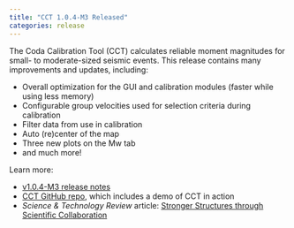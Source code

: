 ```yaml
---
title: "CCT 1.0.4-M3 Released"
categories: release
---
```


The Coda Calibration Tool (CCT) calculates reliable moment magnitudes for small- to moderate-sized seismic events. This release contains many improvements and updates, including:

- Overall optimization for the GUI and calibration modules (faster while using less memory)
- Configurable group velocities used for selection criteria during calibration
- Filter data from use in calibration
- Auto (re)center of the map
- Three new plots on the Mw tab
- and much more!

Learn more:
- [v1.0.4-M3 release notes](https://github.com/LLNL/coda-calibration-tool/releases/tag/1.0.4-M3)
- [CCT GitHub repo](https://github.com/LLNL/coda-calibration-tool), which includes a demo of CCT in action
- *Science & Technology Review* article: [Stronger Structures through Scientific Collaboration](https://str.llnl.gov/2018-10/gok)
